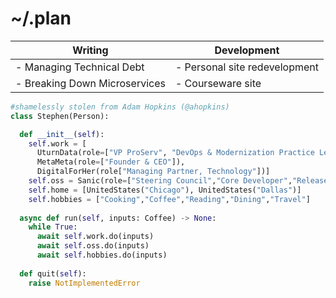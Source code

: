 ~/.plan
=======

| Writing                      | Development                 |
|------------------------------|-----------------------------|
|- Managing Technical Debt     |- Personal site redevelopment|
|- Breaking Down Microservices |- Courseware site            |

```py
#shamelessly stolen from Adam Hopkins (@ahopkins)
class Stephen(Person):

  def __init__(self):
    self.work = [
      UturnData(role=["VP ProServ", "DevOps & Modernization Practice Lead"]),
      MetaMeta(role=["Founder & CEO"]),
      DigitalForHer(role["Managing Partner, Technology"])]
    self.oss = Sanic(role=["Steering Council","Core Developer","Release Manager"])
    self.home = [UnitedStates("Chicago"), UnitedStates("Dallas")]
    self.hobbies = ["Cooking","Coffee","Reading","Dining","Travel"]
   
  async def run(self, inputs: Coffee) -> None:
    while True:
      await self.work.do(inputs)
      await self.oss.do(inputs)
      await self.hobbies.do(inputs)
  
  def quit(self):
    raise NotImplementedError


```
